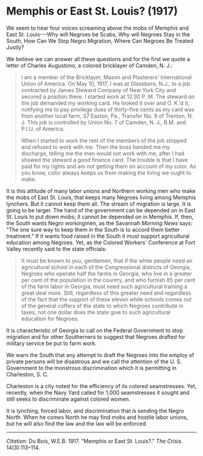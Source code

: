<!--
title:   Memphis or East St. Louis?
author:  Du Bois, W.E.B.
journal: The Crisis
year:    1917
volume:  14
issue:   3
pages:   113-114
-->
# Memphis or East St. Louis? (1917)

We seem to hear four voices screaming above the mobs of Memphis and East St. Louis---Why will Negroes be Scabs, Why will Negroes Stay in the South, How Can We Stop Negro Migration, Where Can Negroes Be Treated Justly?

We believe we can answer all these questions and for the first we quote a letter of Charles Augustono, a colored bricklayer of Camden, N. J.:

> I am a member of the Bricklayer, Mason and Plasterers' International Union of America. On May 10, 1917, I was at Glassboro, N.J., to a job contracted by James Steward Company of New York City and secured a position there. I started work at 12:30 P. M. The steward on the job demanded my working card. He looked it over and O. K.'d it, notifying me to pay privilege dues of thirty-five cents as my card was from another local farm, 37 Easton, Pa., Transfer No. 9 of Trenton, N. J. This job is controlled by Union No. 7 of Camden, N. J., B.M. and P.I.U. of America.    <p> When I started to work the rest of the members of the job stopped and refused to work with me. Then the boss handed me my discharge, telling me the men would not work with me, after I had showed the steward a good finance card. The trouble is that I have paid for my rights and am not getting them on account of my color. As you know, color always keeps us from making the living we ought to make.

It is this attitude of many labor unions and Northern working men who make the mobs of East St. Louis, that keeps many Negroes living among Memphis lynchers. But it cannot keep them all. The stream of migration is large. It is going to be larger. The hand of the government can be depended on in East St. Louis to put down mobs; it cannot be depended on in Memphis. If, then, the South wants Negro workingmen, as the Savannah *Morning News* says: "The one sure way to keep them in the South is to accord them better treatment." If it wants food raised in the South it must support agricultural education among Negroes. Yet, as the Colored Workers' Conference at Fort Valley recently said to the state officials:

> It must be known to you, gentlemen, that if the white people need an agricultural school in each of the Congressional districts of Georgia, Negroes who operate half the farms in Georgia, who live in a greater per cent of the population in the country, and who furnish 85 per cent of the farm labor in Georgia, must need such agricultural training a great deal more. Still, regardless of this greater need and regardless of the fact that the support of these eleven white schools comes out of the general coffers of the state to which Negroes contribute in taxes, not one dollar does the state give to such agricultural education for Negroes.

It is characteristic of Georgia to call on the Federal Government to stop migration and for other Southerners to suggest that Negroes drafted for military service be put to farm work.

We warn the South that any attempt to draft the Negroes into the employ of private persons will be disastrous and we call the attention of the U. S. Government to the monstrous discrimination which it is permitting in Charleston, S. C.

Charleston is a city noted for the efficiency of its colored seamstresses. Yet, recently, when the Navy Yard called for 1,000 seamstresses it sought and still seeks to discriminate against colored women.

It is lynching, forced labor, and discrimination that is sending the Negro North. When he comes North he may find mobs and hostile labor unions, but he will also find the law and the law will be enforced.

______________
*Citation:* Du Bois, W.E.B. 1917. "Memphis or East St. Louis?." *The Crisis*. 14(3):113&ndash;114.